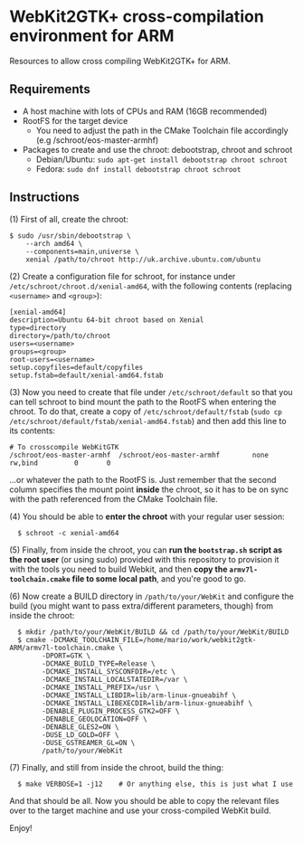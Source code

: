 # WebKit2GTK+ cross-compilation environment for ARM

Resources to allow cross compiling WebKit2GTK+ for ARM.

## Requirements

* A host machine with lots of CPUs and RAM (16GB recommended)
* RootFS for the target device
  - You need to adjust the path in the CMake Toolchain file accordingly (e.g /schroot/eos-master-armhf)
* Packages to create and use the chroot: debootstrap, chroot and schroot
  - Debian/Ubuntu: `sudo apt-get install debootstrap chroot schroot`
  - Fedora: `sudo dnf install debootstrap chroot schroot`

## Instructions

(1) First of all, create the chroot:
```
$ sudo /usr/sbin/debootstrap \
    --arch amd64 \
    --components=main,universe \
    xenial /path/to/chroot http://uk.archive.ubuntu.com/ubuntu
```

(2) Create a configuration file for schroot, for instance under `/etc/schroot/chroot.d/xenial-amd64`, with the following contents (replacing `<username>` and `<group>`):
```
[xenial-amd64]
description=Ubuntu 64-bit chroot based on Xenial
type=directory
directory=/path/to/chroot
users=<username>
groups=<group>
root-users=<username>
setup.copyfiles=default/copyfiles
setup.fstab=default/xenial-amd64.fstab
```

(3) Now you need to create that file under `/etc/schroot/default` so that you can tell schroot to bind mount the path to the RootFS when entering the chroot. To do that, create a copy of `/etc/schroot/default/fstab` (`sudo cp /etc/schroot/default/fstab/xenial-amd64.fstab`) and then add this line to its contents:
```
# To crosscompile WebKitGTK
/schroot/eos-master-armhf  /schroot/eos-master-armhf        none    rw,bind         0       0
```
...or whatever the path to the RootFS is. Just remember that the second column specifies the mount point **inside** the chroot, so it has to be on sync with the path referenced from the CMake Toolchain file.

(4) You should be able to **enter the chroot** with your regular user session:
```
  $ schroot -c xenial-amd64
```

(5) Finally, from inside the chroot, you can **run the `bootstrap.sh` script as the root user** (or using sudo) provided with this repository to provision it with the tools you need to build Webkit, and then **copy the `armv7l-toolchain.cmake` file to some local path**, and you're good to go.

(6) Now create a BUILD directory in `/path/to/your/WebKit` and configure the build (you might want to pass extra/different parameters, though) from inside the chroot:
```
  $ mkdir /path/to/your/WebKit/BUILD && cd /path/to/your/WebKit/BUILD
  $ cmake -DCMAKE_TOOLCHAIN_FILE=/home/mario/work/webkit2gtk-ARM/armv7l-toolchain.cmake \
        -DPORT=GTK \
        -DCMAKE_BUILD_TYPE=Release \
        -DCMAKE_INSTALL_SYSCONFDIR=/etc \
        -DCMAKE_INSTALL_LOCALSTATEDIR=/var \
        -DCMAKE_INSTALL_PREFIX=/usr \
        -DCMAKE_INSTALL_LIBDIR=lib/arm-linux-gnueabihf \
        -DCMAKE_INSTALL_LIBEXECDIR=lib/arm-linux-gnueabihf \
        -DENABLE_PLUGIN_PROCESS_GTK2=OFF \
        -DENABLE_GEOLOCATION=OFF \
        -DENABLE_GLES2=ON \
        -DUSE_LD_GOLD=OFF \
        -DUSE_GSTREAMER_GL=ON \
        /path/to/your/WebKit
```

(7) Finally, and still from inside the chroot, build the thing:
```
  $ make VERBOSE=1 -j12    # Or anything else, this is just what I use
```

And that should be all. Now you should be able to copy the relevant files over to the target machine and use your cross-compiled WebKit build.

Enjoy!
